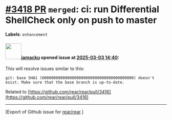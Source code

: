 [\#3418 PR](https://github.com/rear/rear/pull/3418) `merged`: ci: run Differential ShellCheck only on push to master
====================================================================================================================

**Labels**: `enhancement`

#### <img src="https://avatars.githubusercontent.com/u/2879818?v=4" width="50">[jamacku](https://github.com/jamacku) opened issue at [2025-03-03 14:40](https://github.com/rear/rear/pull/3418):

This will resolve issues similar to this:

`git: base SHA1 (0000000000000000000000000000000000000000) doesn't exist. Make sure that the base branch is up-to-date.`

Related to
[https://github.com/rear/rear/pull/3416](https://github.com/rear/rear/pull/3416)

------------------------------------------------------------------------

\[Export of Github issue for
[rear/rear](https://github.com/rear/rear).\]
